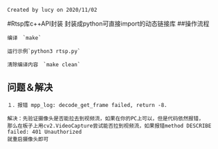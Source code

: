     Created by lucy on 2020/11/02
#Rtsp库c++API封装
    封装成python可直接import的动态链接库
##操作流程

    编译　`make`
    
    运行示例`python3 rtsp.py`
    
    清除编译内容　`make clean`

## 问题＆解决
    １．报错 mpp_log: decode_get_frame failed, return -8.
    
    解决：先验证摄像头是否能拉去到视频流，如果在你的PC上可以，但是代码依然报错，
    那么在板子上用cv2.VideoCapture尝试能否拉到视频流，如果报错method DESCRIBE failed: 401 Unauthorized
    就重启摄像头即可